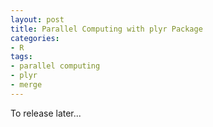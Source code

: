 ```yaml
---
layout: post
title: Parallel Computing with plyr Package
categories:
- R
tags:
- parallel computing
- plyr
- merge
---
```

  
To release later...
